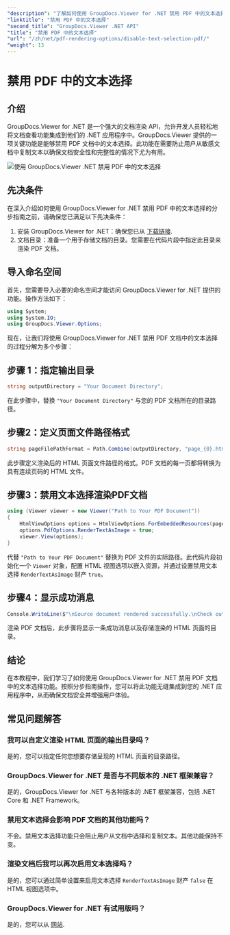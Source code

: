 ```yaml
---
"description": "了解如何使用 GroupDocs.Viewer for .NET 禁用 PDF 中的文本选择功能。请按照我们的分步指南，实现无缝集成。"
"linktitle": "禁用 PDF 中的文本选择"
"second_title": "GroupDocs.Viewer .NET API"
"title": "禁用 PDF 中的文本选择"
"url": "/zh/net/pdf-rendering-options/disable-text-selection-pdf/"
"weight": 13
---
```


# 禁用 PDF 中的文本选择

## 介绍
GroupDocs.Viewer for .NET 是一个强大的文档渲染 API，允许开发人员轻松地将文档查看功能集成到他们的 .NET 应用程序中。GroupDocs.Viewer 提供的一项关键功能是能够禁用 PDF 文档中的文本选择。此功能在需要防止用户从敏感文档中复制文本以确保文档安全性和完整性的情况下尤为有用。

![使用 GroupDocs.Viewer .NET 禁用 PDF 中的文本选择](/viewer/pdf-rendering-options/disable-text-selection-in-pdf.png)

## 先决条件
在深入介绍如何使用 GroupDocs.Viewer for .NET 禁用 PDF 中的文本选择的分步指南之前，请确保您已满足以下先决条件：
1. 安装 GroupDocs.Viewer for .NET：确保您已从 [下载链接](https://releases。groupdocs.com/viewer/net/).
2. 文档目录：准备一个用于存储文档的目录。您需要在代码片段中指定此目录来渲染 PDF 文档。

## 导入命名空间
首先，您需要导入必要的命名空间才能访问 GroupDocs.Viewer for .NET 提供的功能。操作方法如下：

```csharp
using System;
using System.IO;
using GroupDocs.Viewer.Options;
```

现在，让我们将使用 GroupDocs.Viewer for .NET 禁用 PDF 文档中的文本选择的过程分解为多个步骤：
## 步骤 1：指定输出目录
```csharp
string outputDirectory = "Your Document Directory";
```
在此步骤中，替换 `"Your Document Directory"` 与您的 PDF 文档所在的目录路径。
## 步骤2：定义页面文件路径格式
```csharp
string pageFilePathFormat = Path.Combine(outputDirectory, "page_{0}.html");
```
此步骤定义渲染后的 HTML 页面文件路径的格式。PDF 文档的每一页都将转换为具有连续页码的 HTML 文件。
## 步骤3：禁用文本选择渲染PDF文档
```csharp
using (Viewer viewer = new Viewer("Path to Your PDF Document"))
{
    HtmlViewOptions options = HtmlViewOptions.ForEmbeddedResources(pageFilePathFormat);
    options.PdfOptions.RenderTextAsImage = true;
    viewer.View(options);
}
```
代替 `"Path to Your PDF Document"` 替换为 PDF 文件的实际路径。此代码片段初始化一个 `Viewer` 对象，配置 HTML 视图选项以嵌入资源，并通过设置禁用文本选择 `RenderTextAsImage` 财产 `true`。
## 步骤4：显示成功消息
```csharp
Console.WriteLine($"\nSource document rendered successfully.\nCheck output in {outputDirectory}.");
```
渲染 PDF 文档后，此步骤将显示一条成功消息以及存储渲染的 HTML 页面的目录。

## 结论
在本教程中，我们学习了如何使用 GroupDocs.Viewer for .NET 禁用 PDF 文档中的文本选择功能。按照分步指南操作，您可以将此功能无缝集成到您的 .NET 应用程序中，从而确保文档安全并增强用户体验。
## 常见问题解答
### 我可以自定义渲染 HTML 页面的输出目录吗？
是的，您可以指定任何您想要存储呈现的 HTML 页面的目录路径。
### GroupDocs.Viewer for .NET 是否与不同版本的 .NET 框架兼容？
是的，GroupDocs.Viewer for .NET 与各种版本的 .NET 框架兼容，包括 .NET Core 和 .NET Framework。
### 禁用文本选择会影响 PDF 文档的其他功能吗？
不会。禁用文本选择功能只会阻止用户从文档中选择和复制文本。其他功能保持不变。
### 渲染文档后我可以再次启用文本选择吗？
是的，您可以通过简单设置来启用文本选择 `RenderTextAsImage` 财产 `false` 在 HTML 视图选项中。
### GroupDocs.Viewer for .NET 有试用版吗？
是的，您可以从 [网站](https://releases。groupdocs.com/).